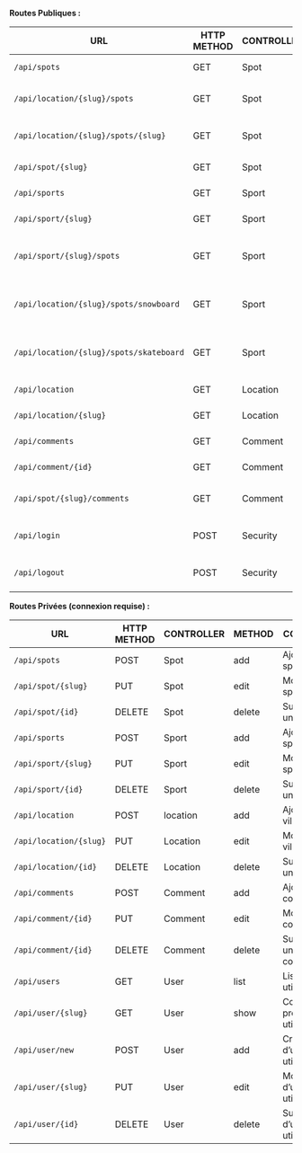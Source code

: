**Routes Publiques :**

| URL | HTTP METHOD | CONTROLLER | METHOD | COMMENTS |
| --- | --- | --- | --- | --- |
| `/api/spots` | GET | Spot | list | Lister tous les spots |
| `/api/location/{slug}/spots` | GET | Spot | list | Lister tous les spots d’une ville |
| `/api/location/{slug}/spots/{slug}` | GET | Spot | show | Accéder à un spot d’une ville |
| `/api/spot/{slug}` | GET | Spot | list | Accéder à un spot |
| `/api/sports` | GET | Sport | list | Lister tous les spots |
| `/api/sport/{slug}` | GET | Sport | show | Accéder à un spot |
| `/api/sport/{slug}/spots` | GET | Sport | listSpot | Lister tous les spots en fonction du sport |
| `/api/location/{slug}/spots/snowboard` | GET | Sport | listSnow | Lister tous les spots de snowboard d’une ville |
| `/api/location/{slug}/spots/skateboard` | GET | Sport | listSkate | Lister tous les spots de skateboard d’une ville |
| `/api/location` | GET | Location | list |  Lister toutes les villes |
| `/api/location/{slug}` | GET | Location | show | Accéder à une ville |
| `/api/comments` | GET | Comment | list | Lister tous les commentaires |
| `/api/comment/{id}` | GET | Comment | show | Accéder à un commentaires |
| `/api/spot/{slug}/comments` | GET | Comment | listBySpot | Lister les commentaires d’un spot |
| `/api/login` | POST | Security | login | Connexion d’un utilisateur |
| `/api/logout` | POST | Security | login | Déconnexion d’un utilisateur |

**Routes Privées (connexion requise) :**

| URL | HTTP METHOD | CONTROLLER | METHOD | COMMENTS |
| --- | --- | --- | --- | --- |
| `/api/spots` | POST | Spot | add | Ajouter un spot |
| `/api/spot/{slug}` | PUT | Spot | edit | Modifier un spot |
| `/api/spot/{id}` | DELETE | Spot | delete | Supprimer un spot |
| `/api/sports` | POST | Sport | add | Ajouter un sport |
| `/api/sport/{slug}` | PUT | Sport | edit | Modifier un sport |
| `/api/sport/{id}` | DELETE | Sport | delete | Supprimer un sport |
| `/api/location` | POST | location | add | Ajouter une ville |
| `/api/location/{slug}` | PUT | Location | edit | Modifier une ville |
| `/api/location/{id}` | DELETE | Location | delete | Supprimer une ville |
| `/api/comments` | POST | Comment | add | Ajouter un commentaire |
| `/api/comment/{id}` | PUT | Comment | edit | Modifier un commentaire |
| `/api/comment/{id}` | DELETE | Comment | delete | Supprimer un commentaire |
| `/api/users` | GET | User | list | Lister les utilisateurs |
| `/api/user/{slug}` | GET | User | show | Consulter un profil utilisateur |
| `/api/user/new` | POST | User | add | Création d’un utilisateur |
| `/api/user/{slug}` | PUT | User | edit | Modification d’un utilisateur |
| `/api/user/{id}` | DELETE | User | delete | Suppression d’un utilisateur |
